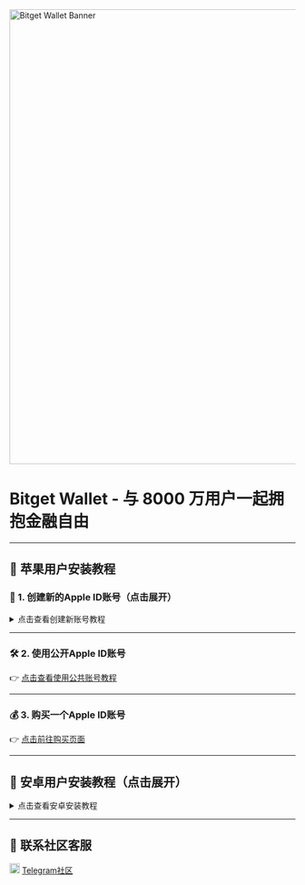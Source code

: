 <img src="https://cdn.bitkeep.vip/operation/u_b_66c4a6a0-512c-11f0-90d4-4d1dc55b70b7.jpeg" alt="Bitget Wallet Banner" width="800"/>

# Bitget Wallet - 与 8000 万用户一起拥抱金融自由

---

## 🍎 苹果用户安装教程

### 📘 1. 创建新的Apple ID账号（点击展开）

<details>
  <summary>点击查看创建新账号教程</summary>

<img src="https://cdn.bitkeep.vip/operation/u_b_1d108a80-57f6-11f0-a200-6798ef212d76.jpeg" alt="Bitget Wallet 安装引导图" width="800"/>

</details>


---

### 🛠️ 2. 使用公开Apple ID账号  
👉 [点击查看使用公共账号教程](https://www.xgjs.top/)

---

### 💰 3. 购买一个Apple ID账号  
👉 [点击前往购买页面](https://buy.vntos.com/buy/11)

---

## 🤖 安卓用户安装教程（点击展开）

<details>
  <summary>点击查看安卓安装教程</summary>

<img src="https://cdn.bitkeep.vip/operation/u_b_d27d81d0-57f5-11f0-a200-6798ef212d76.jpeg" width="100%" alt="安卓安装教程"/>

</details>

---

## 💬 联系社区客服

<img src="https://img.icons8.com/ios-filled/25/000000/telegram-app.png" width="18"/> [Telegram社区](https://t.me/Bitget_Wallet_CN)
